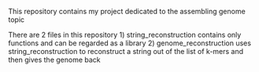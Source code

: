 This repository contains my project dedicated to the assembling genome topic

There are 2 files in this repository
    1) string_reconstruction contains only functions and can be regarded as
  a library
    2) genome_reconstruction uses string_reconstruction to reconstruct a
  string out of the list of k-mers and then gives the genome back
